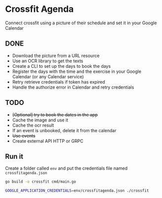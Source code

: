 # Crossfit Agenda

Connect crossfit using a picture of their schedule and set it in your Google Calendar

## DONE

- Download the picture from a URL resource
- Use an OCR library to get the texts
- Create a CLI to set up the days to book the days
- Register the days with the time and the exercise in your Google Calendar (or any Calendar service)
- Retry retrieve credentials if token has expired
- Handle the authorize error in Calendar and retry credentials

## TODO

- ~~[Optional] try to book the dates in the app~~
- Cache the image and use it
- Cache the ocr result
- If an event is unbooked, delete it from the calendar
- ~~Use events~~
- Create external API HTTP or GRPC

## Run it

Create a folder called `env` and put the credentials file named `crossfitagenda.json`

```bash
go build -o crossfit cmd/main.go

GOOGLE_APPLICATION_CREDENTIALS=env/crossfitagenda.json ./crossfit
```